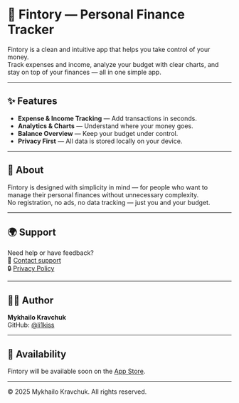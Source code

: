 # 📱 Fintory — Personal Finance Tracker

Fintory is a clean and intuitive app that helps you take control of your money.  
Track expenses and income, analyze your budget with clear charts, and stay on top of your finances — all in one simple app.

---

## ✨ Features
- **Expense & Income Tracking** — Add transactions in seconds.  
- **Analytics & Charts** — Understand where your money goes.  
- **Balance Overview** — Keep your budget under control.  
- **Privacy First** — All data is stored locally on your device.

---

## 🧩 About
Fintory is designed with simplicity in mind — for people who want to manage their personal finances without unnecessary complexity.  
No registration, no ads, no data tracking — just you and your budget.

---

## 🌍 Support
Need help or have feedback?  
📧 [Contact support](mailto:kravchuk.mykhailo13@gmail.com)  
🔒 [Privacy Policy](https://li1kiss.github.io/Fintory/fintory-privacy.html)

---

## 🧑‍💻 Author
**Mykhailo Kravchuk**  
GitHub: [@li1kiss](https://github.com/li1kiss)

---

## 🚀 Availability
Fintory will be available soon on the [App Store](https://apps.apple.com/).

---

© 2025 Mykhailo Kravchuk. All rights reserved.
